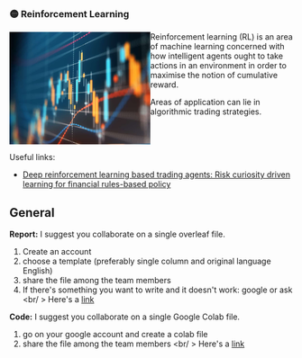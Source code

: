### :yellow_circle: Reinforcement Learning

<img align="left" width="250" height="200" src="https://github.com/claudia-viaro/Wdss-UCLdss_research/blob/main/utils/iStock-1145882183.jpg">

Reinforcement learning (RL) is an area of machine learning concerned with how intelligent agents ought to take actions in an environment in order to maximise the notion of cumulative reward. <br />

Areas of application can lie in algorithmic trading strategies. 

<br clear="left"/>


Useful links:
- [Deep reinforcement learning based trading agents: Risk curiosity driven learning for financial rules-based policy](https://www.sciencedirect.com/science/article/pii/S0957417420311970)



## General

**Report:** I suggest you collaborate on a single overleaf file. 
1. Create an account
2. choose a template (preferably single column and original language English)
3. share the file among the team members 
4. If there's something you want to write and it doesn't work: google or ask <br/ >
Here's a [link](https://www.overleaf.com/articles/tagged/academic-journal/page/1) 

**Code:** I suggest you collaborate on a single Google Colab file. 
1. go on your google account and create a colab file
1. share the file among the team members <br/ >
Here's a [link]([https://www.overleaf.com/articles/tagged/academic-journal/page/1](https://colab.research.google.com/?utm_source=scs-index)) 
